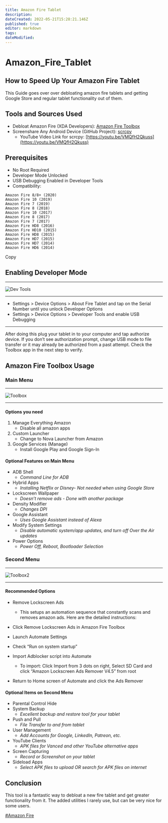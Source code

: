 ```yaml
---
title: Amazon Fire Tablet
description: 
dateCreated: 2022-05-21T15:28:21.146Z
published: true
editor: markdown
tags: 
dateModified: 
---
```

# Amazon_Fire_Tablet
## How to Speed Up Your Amazon Fire Tablet

This Guide goes over over debloating amazon fire tablets and getting Google Store and regular tablet functionality out of them.

## Tools and Sources Used

-   Debloat Amazon Fire (XDA Developers): [Amazon Fire Toolbox](https://forum.xda-developers.com/hd8-hd10/development/official-amazon-fire-toolbox-v1-0-t3889604)
-   Screenshare Any Android Device (GitHub Project): [scrcpy](https://github.com/Genymobile/scrcpy)
    -   YouTube Video Link for scrcpy: [https://youtu.be/VMQfH2Qkuss](https://youtu.be/VMQfH2Qkuss)

## Prerequisites

-   No Root Required
-   Developer Mode Unlocked
-   USB Debugging Enabled in Developer Tools
-   Compatibility:

```fallback
Amazon Fire 8/8+ (2020)
Amazon Fire 10 (2019)
Amazon Fire 7 (2019)
Amazon Fire 8 (2018)
Amazon Fire 10 (2017)
Amazon Fire 8 (2017)
Amazon Fire 7 (2017)
Amazon Fire HD8 (2016)
Amazon Fire HD10 (2015)
Amazon Fire HD8 (2015)
Amazon Fire HD7 (2015)
Amazon Fire HD7 (2014)
Amazon Fire HD6 (2014)
```

Copy

## Enabling Developer Mode

---

![Dev Tools](https://d33wubrfki0l68.cloudfront.net/f3220816ced72cd0a98bdfc213a172a08bd94f01/a700a/images/2020/debloat-amazon/dev-tools.jpg)

---

-   Settings > Device Options > About Fire Tablet and tap on the Serial Number until you unlock Developer Options
-   Settings > Device Options > Developer Tools and enable USB Debugging

---

After doing this plug your tablet in to your computer and tap authorize device. If you don’t see authorization prompt, change USB mode to file transfer or it may already be authorized from a past attempt. Check the Toolbox app in the next step to verify.

## Amazon Fire Toolbox Usage

### Main Menu

---

![Toolbox](https://d33wubrfki0l68.cloudfront.net/f3e167f0b8e285760ad4f66185f138774a19abbf/76a1a/images/2020/debloat-amazon/toolbox.png)

---

#### Options you need

1.  Manage Everything Amazon
    -   Disable all amazon apps
2.  Custom Launcher
    -   Change to Nova Launcher from Amazon
3.  Google Services (Manage)
    -   Install Google Play and Google Sign-In

#### Optional Features on Main Menu

-   ADB Shell
    -   _Command Line for ADB_
-   Hybrid Apps
    -   _Installing Netflix or Disney- Not needed when using Google Store_
-   Lockscreen Wallpaper
    -   _Doesn’t remove ads - Done with another package_
-   Density Modifier
    -   _Changes DPI_
-   Google Assistant
    -   _Uses Google Assistant instead of Alexa_
-   Modify System Settings
    -   _Disable automatic system/app updates, and turn off Over the Air updates_
-   Power Options
    -   _Power Off, Reboot, Bootloader Selection_

### Second Menu

---

![Toolbox2](https://d33wubrfki0l68.cloudfront.net/9ae12f41b0ba903e3ab35325afbd86a720e0361b/16a97/images/2020/debloat-amazon/toolbox2.jpg)

---

#### Recommended Options

-   Remove Lockscreen Ads
    
    -   This setups an automation sequence that constantly scans and removes amazon ads. Here are the detailed instructions:
-   Click Remove Lockscreen Ads in Amazon Fire Toolbox
    
-   Launch Automate Settings
    
-   Check “Run on system startup”
    
-   Import Adblocker script into Automate
    
    -   To import: Click Import from 3 dots on right, Select SD Card and click “Amazon Lockscreen Ads Remover V4.5” from root
-   Return to Home screen of Automate and click the Ads Remover
    

#### Optional Items on Second Menu

-   Parental Control Hide
-   System Backup
    -   _Excellent backup and restore tool for your tablet_
-   Push and Pull
    -   _File Transfer to and from tablet_
-   User Management
    -   _Add Accounts for Google, LinkedIn, Patreon, etc._
-   YouTube Clients
    -   _APK files for Vanced and other YouTube alternative apps_
-   Screen Capturing
    -   _Record or Screenshot on your tablet_
-   Sideload Apps
    -   _Select APK files to upload OR search for APK files on internet_

## Conclusion

This tool is a fantastic way to debloat a new fire tablet and get greater functionality from it. The added utilities I rarely use, but can be very nice for some users.

[#Amazon Fire](https://christitus.com/tags/amazon-fire)